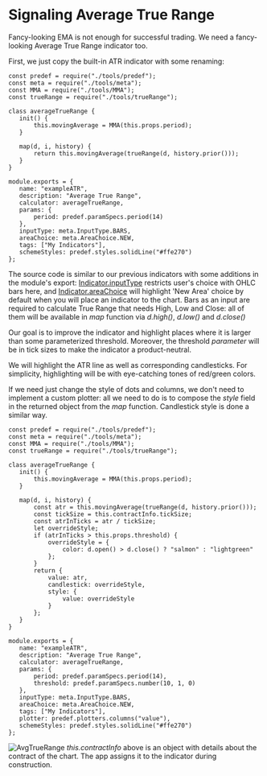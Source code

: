 # Signaling Average True Range
Fancy-looking EMA is not enough for successful trading. We need a fancy-looking Average True Range indicator too.

First, we just copy the built-in ATR indicator with some renaming:
```
const predef = require("./tools/predef");
const meta = require("./tools/meta");
const MMA = require("./tools/MMA");
const trueRange = require("./tools/trueRange");

class averageTrueRange {
   init() {
       this.movingAverage = MMA(this.props.period);
   }

   map(d, i, history) {
       return this.movingAverage(trueRange(d, history.prior()));
   }
}

module.exports = {
   name: "exampleATR",
   description: "Average True Range",
   calculator: averageTrueRange,
   params: {
       period: predef.paramSpecs.period(14)
   },
   inputType: meta.InputType.BARS,
   areaChoice: meta.AreaChoice.NEW,
   tags: ["My Indicators"],
   schemeStyles: predef.styles.solidLine("#ffe270")
};
```
The source code is similar to our previous indicators with some additions in the module's export: [Indicator.inputType](https://tradovate.github.io/custom-indicators/interfaces/indicator.indicator-1.html#inputtype) restricts user's choice with OHLC bars here, and [Indicator.areaChoice](https://tradovate.github.io/custom-indicators/interfaces/indicator.indicator-1.html#areachoice) will highlight 'New Area' choice by default when you will place an indicator to the chart. Bars as an input are required to calculate True Range that needs High, Low and Close: all of them will be available in _map_ function via _d.high()_, _d.low()_ and _d.close()_

Our goal is to improve the indicator and highlight places where it is larger than some parameterized threshold. Moreover, the threshold _parameter_ will be in tick sizes to make the indicator a product-neutral.

We will highlight the ATR line as well as corresponding candlesticks. For simplicity, highlighting will be with eye-catching tones of red/green colors.

If we need just change the style of dots and columns, we don't need to implement a custom plotter: all we need to do is to compose the _style_ field in the returned object from the _map_ function. Candlestick style is done a similar way.
```
const predef = require("./tools/predef");
const meta = require("./tools/meta");
const MMA = require("./tools/MMA");
const trueRange = require("./tools/trueRange");

class averageTrueRange {
   init() {
       this.movingAverage = MMA(this.props.period);
   }

   map(d, i, history) {
       const atr = this.movingAverage(trueRange(d, history.prior()));
       const tickSize = this.contractInfo.tickSize;
       const atrInTicks = atr / tickSize;
       let overrideStyle;
       if (atrInTicks > this.props.threshold) {
           overrideStyle = {
               color: d.open() > d.close() ? "salmon" : "lightgreen"
           };
       }
       return {
           value: atr,
           candlestick: overrideStyle,
           style: {
               value: overrideStyle
           }
       };
   }
}

module.exports = {
   name: "exampleATR",
   description: "Average True Range",
   calculator: averageTrueRange,
   params: {
       period: predef.paramSpecs.period(14),
       threshold: predef.paramSpecs.number(10, 1, 0)
   },
   inputType: meta.InputType.BARS,
   areaChoice: meta.AreaChoice.NEW,
   tags: ["My Indicators"],
   plotter: predef.plotters.columns("value"),
   schemeStyles: predef.styles.solidLine("#ffe270")
};
```
![AvgTrueRange](https://tradovate.github.io/custom-indicators/media/SignalingATR.png)
_this.contractInfo_ above is an object with details about the contract of the chart. The app assigns it to the indicator during construction.